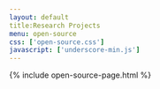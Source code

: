```yaml
---
layout: default
title:Research Projects
menu: open-source
css: ['open-source.css']
javascript: ['underscore-min.js']
---
```

{% include open-source-page.html %}